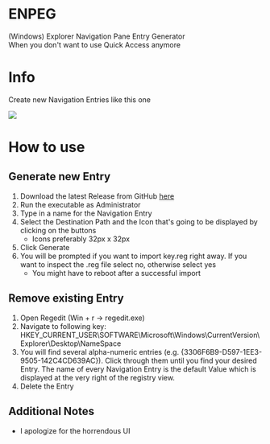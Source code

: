 # ENPEG
(Windows) Explorer Navigation Pane Entry Generator
<br>
When you don't want to use Quick Access anymore
# Info

Create new Navigation Entries like this one
 
<div><img src="https://i.imgur.com/Mrexbrk.png"></div>

# How to use

## Generate new Entry
1. Download the latest Release from GitHub <a href="https://github.com/Boring69/ENPEG/releases/">here</a>
2. Run the executable as Administrator
3. Type in a name for the Navigation Entry
4. Select the Destination Path and the Icon that's going to be displayed by clicking on the buttons
   - Icons preferably 32px x 32px
6. Click Generate
7. You will be prompted if you want to import key.reg right away. If you want to inspect the .reg file select no, otherwise select yes
   - You might have to reboot after a successful import

## Remove existing Entry
1. Open Regedit (Win + r → regedit.exe)
2. Navigate to following key: HKEY_CURRENT_USER\SOFTWARE\Microsoft\Windows\CurrentVersion\Explorer\Desktop\NameSpace
3. You will find several alpha-numeric entries (e.g. {3306F6B9-D597-1EE3-9505-142C4CD639AC}). Click through them until you find your desired Entry. The name of every Navigation Entry is the default Value which is displayed at the very right of the registry view.
4. Delete the Entry

## Additional Notes
- I apologize for the horrendous UI
